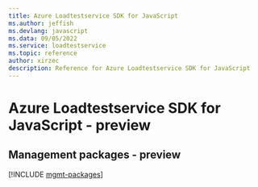 ```yaml
---
title: Azure Loadtestservice SDK for JavaScript
ms.author: jeffish
ms.devlang: javascript
ms.data: 09/05/2022
ms.service: loadtestservice
ms.topic: reference
author: xirzec
description: Reference for Azure Loadtestservice SDK for JavaScript
---
```

# Azure Loadtestservice SDK for JavaScript - preview

## Management packages - preview
[!INCLUDE [mgmt-packages](loadtestservice-mgmt-index.md)]